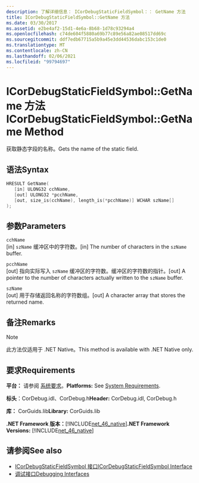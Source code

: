 ```yaml
---
description: 了解详细信息： ICorDebugStaticFieldSymbol：： GetName 方法
title: ICorDebugStaticFieldSymbol::GetName 方法
ms.date: 03/30/2017
ms.assetid: e2be4af2-15d1-4e6a-8b68-1d78c93294a4
ms.openlocfilehash: c74de604f5880a69b77c89e56a82ae08517dd69c
ms.sourcegitcommit: ddf7edb67715a5b9a45e3dd44536dabc153c1de0
ms.translationtype: MT
ms.contentlocale: zh-CN
ms.lasthandoff: 02/06/2021
ms.locfileid: "99794697"
---
```

# <a name="icordebugstaticfieldsymbolgetname-method"></a><span data-ttu-id="54dc2-103">ICorDebugStaticFieldSymbol::GetName 方法</span><span class="sxs-lookup"><span data-stu-id="54dc2-103">ICorDebugStaticFieldSymbol::GetName Method</span></span>

<span data-ttu-id="54dc2-104">获取静态字段的名称。</span><span class="sxs-lookup"><span data-stu-id="54dc2-104">Gets the name of the static field.</span></span>  
  
## <a name="syntax"></a><span data-ttu-id="54dc2-105">语法</span><span class="sxs-lookup"><span data-stu-id="54dc2-105">Syntax</span></span>  
  
```cpp  
HRESULT GetName(  
   [in] ULONG32 cchName,
   [out] ULONG32 *pcchName,
   [out, size_is(cchName), length_is(*pcchName)] WCHAR szName[]  
);  
```  
  
## <a name="parameters"></a><span data-ttu-id="54dc2-106">参数</span><span class="sxs-lookup"><span data-stu-id="54dc2-106">Parameters</span></span>  

 `cchName`  
 <span data-ttu-id="54dc2-107">[in] `szName` 缓冲区中的字符数。</span><span class="sxs-lookup"><span data-stu-id="54dc2-107">[in] The number of characters in the `szName` buffer.</span></span>  
  
 `pcchName`  
 <span data-ttu-id="54dc2-108">[out] 指向实际写入 `szName` 缓冲区的字符数。缓冲区的字符数的指针。</span><span class="sxs-lookup"><span data-stu-id="54dc2-108">[out] A pointer to the number of characters actually written to the `szName` buffer.</span></span>  
  
 `szName`  
 <span data-ttu-id="54dc2-109">[out] 用于存储返回名称的字符数组。</span><span class="sxs-lookup"><span data-stu-id="54dc2-109">[out] A character array that stores the returned name.</span></span>  
  
## <a name="remarks"></a><span data-ttu-id="54dc2-110">备注</span><span class="sxs-lookup"><span data-stu-id="54dc2-110">Remarks</span></span>  
  
> [!NOTE]
> <span data-ttu-id="54dc2-111">此方法仅适用于 .NET Native。</span><span class="sxs-lookup"><span data-stu-id="54dc2-111">This method is available with .NET Native only.</span></span>  
  
## <a name="requirements"></a><span data-ttu-id="54dc2-112">要求</span><span class="sxs-lookup"><span data-stu-id="54dc2-112">Requirements</span></span>  

 <span data-ttu-id="54dc2-113">**平台：** 请参阅 [系统要求](../../get-started/system-requirements.md)。</span><span class="sxs-lookup"><span data-stu-id="54dc2-113">**Platforms:** See [System Requirements](../../get-started/system-requirements.md).</span></span>  
  
 <span data-ttu-id="54dc2-114">**标头**：CorDebug.idl、CorDebug.h</span><span class="sxs-lookup"><span data-stu-id="54dc2-114">**Header:** CorDebug.idl, CorDebug.h</span></span>  
  
 <span data-ttu-id="54dc2-115">**库：** CorGuids.lib</span><span class="sxs-lookup"><span data-stu-id="54dc2-115">**Library:** CorGuids.lib</span></span>  
  
 <span data-ttu-id="54dc2-116">**.NET Framework 版本：**[!INCLUDE[net_46_native](../../../../includes/net-46-native-md.md)]</span><span class="sxs-lookup"><span data-stu-id="54dc2-116">**.NET Framework Versions:** [!INCLUDE[net_46_native](../../../../includes/net-46-native-md.md)]</span></span>  
  
## <a name="see-also"></a><span data-ttu-id="54dc2-117">请参阅</span><span class="sxs-lookup"><span data-stu-id="54dc2-117">See also</span></span>

- [<span data-ttu-id="54dc2-118">ICorDebugStaticFieldSymbol 接口</span><span class="sxs-lookup"><span data-stu-id="54dc2-118">ICorDebugStaticFieldSymbol Interface</span></span>](icordebugstaticfieldsymbol-interface.md)
- [<span data-ttu-id="54dc2-119">调试接口</span><span class="sxs-lookup"><span data-stu-id="54dc2-119">Debugging Interfaces</span></span>](debugging-interfaces.md)
